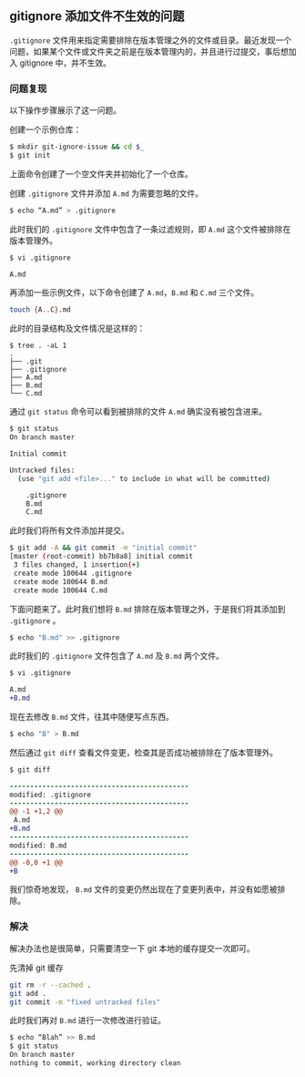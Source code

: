 ## gitignore 添加文件不生效的问题

`.gitignore` 文件用来指定需要排除在版本管理之外的文件或目录。最近发现一个问题，如果某个文件或文件夹之前是在版本管理内的，并且进行过提交，事后想加入 gitignore 中，并不生效。


### 问题复现

以下操作步骤展示了这一问题。

创建一个示例仓库：

```bash
$ mkdir git-ignore-issue && cd $_
$ git init
```

上面命令创建了一个空文件夹并初始化了一个仓库。

创建 `.gitignore` 文件并添加 `A.md` 为需要忽略的文件。

```bash
$ echo “A.md” > .gitignore
```

此时我们的 `.gitignore` 文件中包含了一条过滤规则，即 `A.md`  这个文件被排除在版本管理外。

```bash
$ vi .gitignore

A.md
```

再添加一些示例文件，以下命令创建了 `A.md`，`B.md` 和 `C.md` 三个文件。

```bash
touch {A..C}.md
```

此时的目录结构及文件情况是这样的：

```
$ tree . -aL 1
.
├── .git
├── .gitignore
├── A.md
├── B.md
└── C.md
```

通过 `git status` 命令可以看到被排除的文件 `A.md` 确实没有被包含进来。

```bash
$ git status
On branch master

Initial commit

Untracked files:
  (use "git add <file>..." to include in what will be committed)

	.gitignore
	B.md
	C.md
```

此时我们将所有文件添加并提交。

```bash
$ git add -A && git commit -m "initial commit"
[master (root-commit) bb7b8a8] initial commit
 3 files changed, 1 insertion(+)
 create mode 100644 .gitignore
 create mode 100644 B.md
 create mode 100644 C.md
```

下面问题来了。此时我们想将 `B.md` 排除在版本管理之外，于是我们将其添加到 `.gitignore` 。

```bash
$ echo "B.md" >> .gitignore
```
此时我们的 `.gitignore` 文件包含了 `A.md` 及 `B.md` 两个文件。

```diff
$ vi .gitignore

A.md
+B.md
```

现在去修改 `B.md` 文件，往其中随便写点东西。

```bash
$ echo "B" > B.md
```

然后通过 `git diff` 查看文件变更，检查其是否成功被排除在了版本管理外。

```diff
$ git diff

--------------------------------------------
modified: .gitignore
--------------------------------------------
@@ -1 +1,2 @@
 A.md
+B.md
--------------------------------------------
modified: B.md
--------------------------------------------
@@ -0,0 +1 @@
+B

```

我们惊奇地发现， `B.md` 文件的变更仍然出现在了变更列表中，并没有如愿被排除。


### 解决

解决办法也是很简单，只需要清空一下 git 本地的缓存提交一次即可。

先清掉 git 缓存 
```bash
git rm -r --cached .
git add .
git commit -m "fixed untracked files"
```

此时我们再对 `B.md` 进行一次修改进行验证。

```bash
$ echo “Blah” >> B.md
$ git status
On branch master
nothing to commit, working directory clean
```




